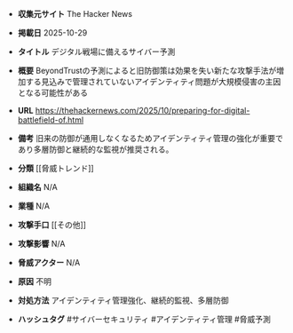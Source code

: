 - **収集元サイト**
The Hacker News

- **掲載日**
2025-10-29

- **タイトル**
デジタル戦場に備えるサイバー予測

- **概要**
BeyondTrustの予測によると旧防御策は効果を失い新たな攻撃手法が増加する見込みで管理されていないアイデンティティ問題が大規模侵害の主因となる可能性がある

- **URL**
https://thehackernews.com/2025/10/preparing-for-digital-battlefield-of.html

- **備考**
旧来の防御が通用しなくなるためアイデンティティ管理の強化が重要であり多層防御と継続的な監視が推奨される。

- **分類**
[[脅威トレンド]]

- **組織名**
N/A

- **業種**
N/A

- **攻撃手口**
[[その他]]

- **攻撃影響**
N/A

- **脅威アクター**
N/A

- **原因**
不明

- **対処方法**
アイデンティティ管理強化、継続的監視、多層防御

- **ハッシュタグ**
#サイバーセキュリティ #アイデンティティ管理 #脅威予測
